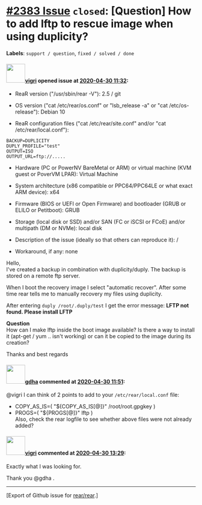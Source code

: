 [\#2383 Issue](https://github.com/rear/rear/issues/2383) `closed`: \[Question\] How to add lftp to rescue image when using duplicity?
=====================================================================================================================================

**Labels**: `support / question`, `fixed / solved / done`

#### <img src="https://avatars.githubusercontent.com/u/2580723?u=3441b7f2517ebc5cf7f559c79d4b9f58c43a0ab2&v=4" width="50">[vigri](https://github.com/vigri) opened issue at [2020-04-30 11:32](https://github.com/rear/rear/issues/2383):

-   ReaR version ("/usr/sbin/rear -V"): 2.5 / git

-   OS version ("cat /etc/rear/os.conf" or "lsb\_release -a" or "cat
    /etc/os-release"): Debian 10

-   ReaR configuration files ("cat /etc/rear/site.conf" and/or "cat
    /etc/rear/local.conf"):

<!-- -->

    BACKUP=DUPLICITY
    DUPLY_PROFILE="test"
    OUTPUT=ISO
    OUTPUT_URL=ftp://.....

-   Hardware (PC or PowerNV BareMetal or ARM) or virtual machine (KVM
    guest or PoverVM LPAR): Virtual Machine

-   System architecture (x86 compatible or PPC64/PPC64LE or what exact
    ARM device): x64

-   Firmware (BIOS or UEFI or Open Firmware) and bootloader (GRUB or
    ELILO or Petitboot): GRUB

-   Storage (local disk or SSD) and/or SAN (FC or iSCSI or FCoE) and/or
    multipath (DM or NVMe): local disk

-   Description of the issue (ideally so that others can reproduce it):
    /

-   Workaround, if any: none

Hello,  
I've created a backup in combination with duplicity/duply. The backup is
stored on a remote ftp server.

When I boot the recovery image I select "automatic recover". After some
time rear tells me to manually recovery my files using duplicity.

After entering `duply /root/.duply/test` I get the error message: **LFTP
not found. Please install LFTP**

**Question**  
How can I make lftp inside the boot image available? Is there a way to
install it (apt-get / yum .. isn't working) or can it be copied to the
image during its creation?

Thanks and best regards

#### <img src="https://avatars.githubusercontent.com/u/888633?u=cdaeb31efcc0048d3619651aa18dd4b76e636b21&v=4" width="50">[gdha](https://github.com/gdha) commented at [2020-04-30 11:51](https://github.com/rear/rear/issues/2383#issuecomment-621784676):

@vigri I can think of 2 points to add to your `/etc/rear/local.conf`
file:

-   COPY\_AS\_IS=( "${COPY\_AS\_IS\[@\]}" /root/root.gpgkey )
-   PROGS=( "${PROGS\[@\]}" lftp )  
    Also, check the rear logfile to see whether above files were not
    already added?

#### <img src="https://avatars.githubusercontent.com/u/2580723?u=3441b7f2517ebc5cf7f559c79d4b9f58c43a0ab2&v=4" width="50">[vigri](https://github.com/vigri) commented at [2020-04-30 13:29](https://github.com/rear/rear/issues/2383#issuecomment-621839694):

Exactly what I was looking for.

Thank you @gdha .

------------------------------------------------------------------------

\[Export of Github issue for
[rear/rear](https://github.com/rear/rear).\]
